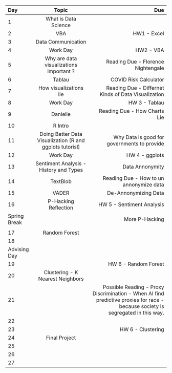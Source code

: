 Day|Topic|Due
|:---- |:----:| ----:|
1|What is Data Science |
2|VBA|HW1 - Excel
3|Data Communication|
4|Work Day|HW2 - VBA
5|Why are data visualizations important ?|Reading Due - Florence Nightengale
6|Tablau|COVID Risk Calculator
7|How visualizations lie|Reading Due - Differnet Kinds of Data Visualization
8|Work Day|HW 3 - Tablau
9|Danielle|Reading Due - How Charts Lie
10|R Intro|
11| Doing Better Data Visualization (R and ggplots tutorisl)|Why Data is good for governments to provide
12|Work Day|HW 4 - ggplots
13|Sentiment Analysis - History and Types|Data Annonymity
14|TextBlob|Reading Due - How to un annonymize data
15|VADER|De-Annonymizing Data
16| P-Hacking Reflection|HW 5 - Sentiment Analysis
Spring Break||More P-Hacking
||
17|Random Forest|
18||
Advising Day||
19||HW 6 - Random Forest
20|Clustering - K Nearest Neighbors|
21||Possible Reading - Proxy Discrimination - When AI find predictive proxies for race - because society is segregated in this way. 
22||
23||HW 6 - Clustering
24|Final Project|
25||
26||
27||
